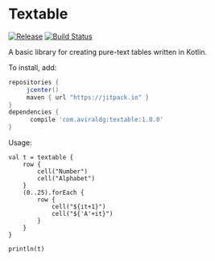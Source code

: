 Textable
========

[![Release](https://jitpack.io/v/com.aviraldg/textable.svg)](https://jitpack.io/#com.aviraldg/textable) [![Build Status](https://travis-ci.org/aviraldg/textable.svg?branch=master)](https://travis-ci.org/aviraldg/textable)

A basic library for creating pure-text tables written in Kotlin.

To install, add:

   ```gradle
   repositories {
        jcenter()
        maven { url "https://jitpack.io" }
   }
   dependencies {
         compile 'com.aviraldg:textable:1.0.0'
   }
   ```

Usage:

    val t = textable {
        row {
            cell("Number")
            cell("Alphabet")
        }
        (0..25).forEach {
            row {
                cell("${it+1}")
                cell("${'A'+it}")
            }
        }
    }

    println(t)
